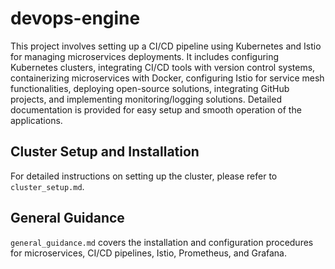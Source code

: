 # devops-engine

This project involves setting up a CI/CD pipeline using Kubernetes and Istio for managing microservices deployments. It includes configuring Kubernetes clusters, integrating CI/CD tools with version control systems, containerizing microservices with Docker, configuring Istio for service mesh functionalities, deploying open-source solutions, integrating GitHub projects, and implementing monitoring/logging solutions. Detailed documentation is provided for easy setup and smooth operation of the applications.

## Cluster Setup and Installation

For detailed instructions on setting up the cluster, please refer to `cluster_setup.md`.

## General Guidance
`general_guidance.md` covers the installation and configuration procedures for microservices, CI/CD pipelines, Istio, Prometheus, and Grafana.
